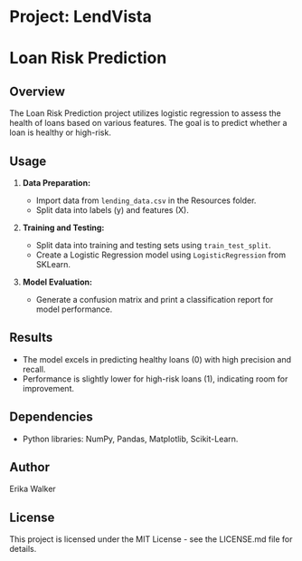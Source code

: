 # Project: LendVista
# Loan Risk Prediction

## Overview
The Loan Risk Prediction project utilizes logistic regression to assess the health of loans based on various features. The goal is to predict whether a loan is healthy or high-risk.

## Usage
1. **Data Preparation:**
   - Import data from `lending_data.csv` in the Resources folder.
   - Split data into labels (y) and features (X).

2. **Training and Testing:**
   - Split data into training and testing sets using `train_test_split`.
   - Create a Logistic Regression model using `LogisticRegression` from SKLearn.

3. **Model Evaluation:**
   - Generate a confusion matrix and print a classification report for model performance.

## Results
- The model excels in predicting healthy loans (0) with high precision and recall.
- Performance is slightly lower for high-risk loans (1), indicating room for improvement.

## Dependencies
- Python libraries: NumPy, Pandas, Matplotlib, Scikit-Learn.

## Author
Erika Walker

## License
This project is licensed under the MIT License - see the LICENSE.md file for details.
